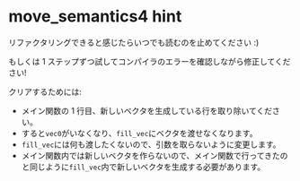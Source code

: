 # move_semantics4 hint

リファクタリングできると感じたらいつでも読むのを止めてください :)

もしくは 1 ステップずつ試してコンパイラのエラーを確認しながら修正してください!

クリアするためには:

- メイン関数の 1 行目、新しいベクタを生成している行を取り除いてください。
- すると`vec0`がいなくなり、`fill_vec`にベクタを渡せなくなります。
- `fill_vec`には何も渡したくないので、引数を取らないように変更します。
- メイン関数内では新しいベクタを作らないので、メイン関数で行ってきたのと同じように`fill_vec`内で新しいベクタを生成する必要があります。

<!---
Stop reading whenever you feel like you have enough direction :) Or try
doing one step and then fixing the compiler errors that result!
So the end goal is to:
   - get rid of the first line in main that creates the new vector
   - so then `vec0` doesn't exist, so we can't pass it to `fill_vec`
   - we don't want to pass anything to `fill_vec`, so its signature should
     reflect that it does not take any arguments
   - since we're not creating a new vec in `main` anymore, we need to create
     a new vec in `fill_vec`, similarly to the way we did in `main`
--->
